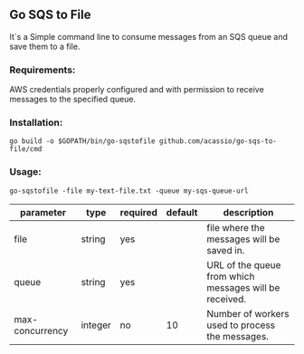 ## Go SQS to File

It`s a Simple command line to consume messages from an SQS queue and save them to a file.


### Requirements:
AWS credentials properly configured and with permission to receive messages to the specified queue.

### Installation:
```go build -o $GOPATH/bin/go-sqstofile github.com/acassio/go-sqs-to-file/cmd```

### Usage:
```go-sqstofile -file my-text-file.txt -queue my-sqs-queue-url```

|parameter|type|required|default|description
|---------|----|--------|-------------|----------
|file|string|yes||file where the messages will be saved in. |
|queue|string|yes||URL of the queue from which messages will be received. |
|max-concurrency|integer|no|10|Number of workers used to process the messages.|
